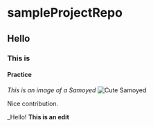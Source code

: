 # sampleProjectRepo
## Hello
### This is 
#### Practice

_This is an image of a Samoyed_
![Cute Samoyed](https://cdn.newswire.com/files/x/61/6c/e077519fec1b02c925b029992226.jpg)

Nice contribution.

_Hello! **This is an edit**

